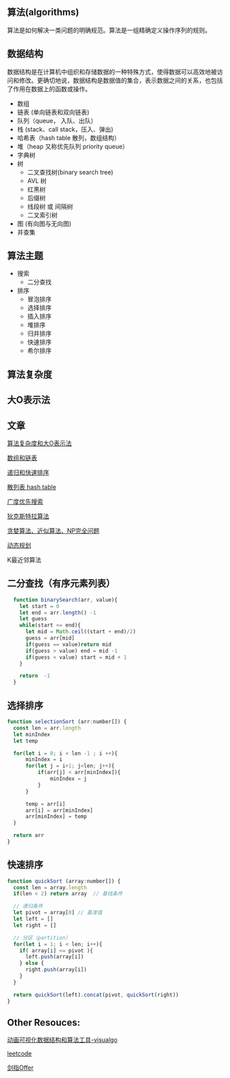 ## 算法(algorithms)

算法是如何解决一类问题的明确规范。算法是一组精确定义操作序列的规则。

## 数据结构

数据结构是在计算机中组织和存储数据的一种特殊方式，使得数据可以高效地被访问和修改。更确切地说，数据结构是数据值的集合，表示数据之间的关系，也包括了作用在数据上的函数或操作。

- 数组
- 链表 (单向链表和双向链表)
- 队列（queue， 入队、出队）
- 栈 (stack、call stack，压入、弹出)
- 哈希表（hash table 散列，数组结构）
- 堆（heap 又称优先队列 priority queue）
- 字典树
- 树
  - 二叉查找树(binary search tree)
  - AVL 树
  - 红黑树
  - 后缀树
  - 线段树 或 间隔树
  - 二叉索引树
- 图 (有向图与无向图)
- 并查集

## 算法主题

- 搜索
  - 二分查找
- 排序
  - 冒泡排序
  - 选择排序
  - 插入排序
  - 堆排序
  - 归并排序
  - 快速排序
  - 希尔排序

## 算法复杂度

## 大O表示法


## 文章

[算法复杂度和大O表示法](./docs/算法复杂度和大O表示法.md)

[数组和链表](./docs/数组和链表.md)

[递归和快速排序](./docs/递归.md)

[散列表 hash table](./docs/散列表.md)

[广度优先搜索](./docs/广度优先搜索.md)

[狄克斯特拉算法](./docs/狄克斯特拉算法.md)

[贪婪算法、近似算法、NP完全问题](./docs/贪婪算法与近似算法NP完全问题.md)

[动态规划](./docs/动态规划.md)

K最近邻算法


## 二分查找（有序元素列表）

```js
  function binarySearch(arr, value){
    let start = 0
    let end = arr.length() -1
    let guess
    while(start <= end){
      let mid = Math.ceil((start + end)/2)
      guess = arr[mid]
      if(guess == value)return mid
      if(guess > value) end = mid -1
      if(guess < value) start = mid + 1
    }

    return  -1
  }
```

## 选择排序

```js
function selectionSort (arr:number[]) {
  const len = arr.length
  let minIndex
  let temp

  for(let i = 0; i < len -1 ; i ++){
      minIndex = i
      for(let j = i+1; j<len; j++){
          if(arr[j] < arr[minIndex]){
              minIndex = j
          }
      }

      temp = arr[i]
      arr[i] = arr[minIndex]
      arr[minIndex] = temp
  }

  return arr
}
```

## 快速排序

```js
function quickSort (array:number[]) {
  const len = array.length
  if(len < 2) return array  // 基线条件

  // 递归条件
  let pivot = array[0] // 基准值
  let left = []
  let right = []

  // 分区（partition）
  for(let i = 1; i < len; i++){
    if( array[i] <= pivot ){
      left.push(array[i])
    } else {
      right.push(array[i])
    }
  }

  return quickSort(left).concat(pivot, quickSort(right))
}

```


## Other Resouces:

[动画可视化数据结构和算法工具-visualgo](https://visualgo.net/en)

[leetcode](https://leetcode.com/problemset/all/)

[剑指Offer](https://github.com/Jack-Cherish/LeetCode)
